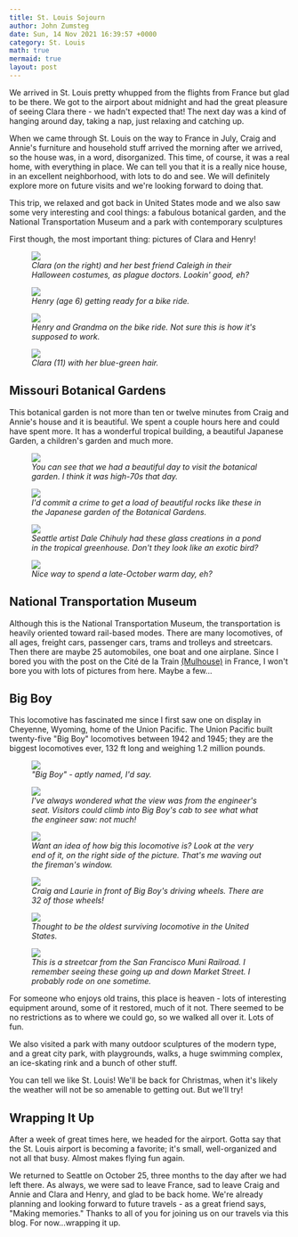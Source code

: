 ```yaml
---
title: St. Louis Sojourn
author: John Zumsteg
date: Sun, 14 Nov 2021 16:39:57 +0000
category: St. Louis
math: true
mermaid: true
layout: post
---
```

We arrived in St. Louis pretty whupped from the flights from France but glad to be there. We got to the airport about midnight and had the great pleasure of seeing Clara there - we hadn't expected that! The next day was a kind of hanging around day, taking a nap, just relaxing and catching up.&nbsp;

When we came through St. Louis on the way to France in July, Craig and Annie's furniture and household stuff arrived the morning after we arrived, so the house was, in a word, disorganized. This time, of course, it was a real home, with everything in place. We can tell you that it is a really nice house, in an excellent neighborhood, with lots to do and see. We will definitely explore more on future visits and we're looking forward to doing that.&nbsp;

This trip, we relaxed and got back in United States mode and we also saw some very interesting and cool things: a fabulous botanical garden, and the National Transportation Museum and a&nbsp;park with contemporary sculptures

First though, the most important thing: pictures of Clara and Henry!

<figure class = "portrait" >
	<img src="{{site.url}}/assets/images/2021/11/image-15.jpg"/>
	<figcaption><em>Clara (on the right) and her best friend Caleigh in their Halloween costumes, as plague doctors. Lookin' good, eh?</em></figcaption>
</figure>



<figure class = "portrait" >
	<img src="{{site.url}}/assets/images/2021/11/image-16.jpg"/>
	<figcaption><em>Henry (age 6) getting ready for a bike ride.</em></figcaption>
</figure>



<figure class = "landscape" >
	<img src="{{site.url}}/assets/images/2021/11/image-17.jpg"/>
	<figcaption><em>Henry and Grandma on the bike ride. Not sure this is how it's supposed to work.</em></figcaption>
</figure>



<figure class = "portrait" >
	<img src="{{site.url}}/assets/images/2021/11/image-2.jpg"/>
	<figcaption><em>Clara (11) with her blue-green hair.</em></figcaption>
</figure>


<h2>Missouri Botanical Gardens</h2>
This botanical garden is not more than ten or twelve minutes from Craig and Annie's house and it is beautiful. We spent a couple hours here and could have spent more. It has a wonderful tropical building, a beautiful Japanese Garden, a children's garden and much more.&nbsp;

<figure class = "landscape">
	<img src="{{site.url}}/assets/images/2021/11/image-8.jpg"/>
	<figcaption><em>You can see that we had a beautiful day to visit the botanical garden. I think it was high-70s that day.</em></figcaption>
</figure>



<figure class = "landscape">
	<img src="{{site.url}}/assets/images/2021/11/image-7.jpg"/>
	<figcaption><em>I'd commit a crime to get a load of beautiful rocks like these in the Japanese garden of the Botanical Gardens.</em></figcaption>
</figure>



<figure class = "landscape">
	<img src="{{site.url}}/assets/images/2021/11/image-4.jpg"/>
	<figcaption><em>Seattle artist Dale Chihuly had these glass creations in a pond in the tropical greenhouse. Don't they look like an exotic bird?</em></figcaption>
</figure>



<figure class = "landscape">
	<img src="{{site.url}}/assets/images/2021/11/image-21.jpg"/>
	<figcaption><em>Nice way to spend a late-October warm day, eh?</em></figcaption>
</figure>


<h2>National Transportation Museum</h2>
Although this is the National Transportation Museum, the transportation is heavily oriented toward rail-based modes. There are many locomotives, of all ages, freight cars, passenger cars, trams and trolleys and streetcars. Then there are maybe 25 automobiles, one boat and one airplane. Since I bored you with the post on the Cité de la Train <a href="http://zumsteg.us/?p=7029">(Mulhouse)</a> in France, I won't bore you with lots of pictures from here. Maybe a few...
<h2>Big Boy&nbsp;</h2>
This locomotive has fascinated me since I first saw one on display in Cheyenne, Wyoming, home of the Union Pacific. The Union Pacific built twenty-five "Big Boy" locomotives between 1942 and 1945; they are the biggest locomotives ever, 132 ft long and weighing 1.2 million pounds.&nbsp;&nbsp;

<figure class = "landscape">
	<img src="{{site.url}}/assets/images/2021/11/image-11.jpg"/>
	<figcaption><em>"Big Boy" - aptly named, I'd say.</em></figcaption>
</figure>



<figure class = "portrait">
	<img src="{{site.url}}/assets/images/2021/11/image-10.jpg"/>
	<figcaption><em>I've always wondered what the view was from the engineer's seat. Visitors could climb into Big Boy's cab to see what what the engineer saw: not much!</em></figcaption>
</figure>



<figure class = "landscape">
	<img src="{{site.url}}/assets/images/2021/11/image-9.jpg"/>
	<figcaption><em>Want an idea of how big this locomotive is? Look at the very end of it, on the right side of the picture. That's me waving out the fireman's window.</em></figcaption>
</figure>



<figure class = "landscape">
	<img src="{{site.url}}/assets/images/2021/11/image-12.jpg"/>
	<figcaption><em>Craig and Laurie in front of Big Boy's driving wheels. There are 32 of those wheels!</em></figcaption>
</figure>



<figure class = "landscape">
	<img src="{{site.url}}/assets/images/2021/11/image-13.jpg"/>
	<figcaption><em>Thought to be the oldest surviving locomotive in the United States.</em></figcaption>
</figure>



<figure class = "landscape">
	<img src="{{site.url}}/assets/images/2021/11/image-14.jpg"/>
	<figcaption><em>This is a streetcar from the San Francisco Muni Railroad. I remember seeing these going up and down Market Street. I probably rode on one sometime.</em></figcaption>
</figure>



For someone who enjoys old trains, this place is heaven - lots of interesting equipment around, some of it restored, much of it not. There seemed to be no restrictions as to where we could go, so we walked all over it. Lots of fun.

We also visited a park with many outdoor sculptures of the modern type, and a great city park, with playgrounds, walks, a huge swimming complex, an ice-skating rink and a bunch of other stuff.&nbsp;

You can tell we like St. Louis! We'll be back for Christmas, when it's likely the weather will not be so amenable to getting out. But we'll try!
<h2>Wrapping It Up</h2>
After a week of great times here, we headed for the airport. Gotta say that the St. Louis airport is becoming a favorite; it's small, well-organized and not all that busy. Almost makes flying fun again.

We returned to Seattle on October 25, three months to the day after we had left there. As always, we were sad to leave France, sad to leave Craig and Annie and Clara and Henry, and glad to be back home. We're already planning and looking forward to future travels - as a great friend says, "Making memories." Thanks to all of you for joining us on our travels via this blog. For now...wrapping it up.&nbsp;
